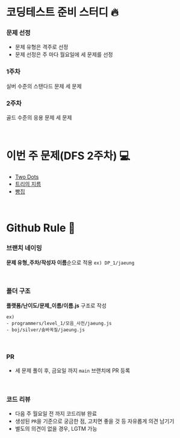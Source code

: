 # 코딩테스트 준비 스터디 🔥

### 문제 선정
- 문제 유형은 격주로 선정
- 문제 선정은 주 마다 월요일에 세 문제를 선정

### 1주차
실버 수준의 스탠다드 문제 세 문제
### 2주차
골드 수준의 응용 문제 세 문제


<br>

# 이번 주 문제(DFS 2주차) 💻
- [Two Dots](https://www.acmicpc.net/problem/16929)
- [트리의 지름](https://www.acmicpc.net/problem/1967)
- [빵집](https://www.acmicpc.net/problem/3109)

<br>

# Github Rule 🚧
### 브랜치 네이밍

**문제 유형_주차/작성자 이름**순으로 적용 `ex) DP_1/jaeung`

<br>

### 폴더 구조

**플랫폼/난이도/문제_이름/이름.js** 구조로 작성

```
ex)
- programmers/level_1/모음_사전/jaeung.js
- boj/silver/숨바꼭질/jaeung.js
```

<br>

### PR
- 세 문제 풀이 후, 금요일 까지 `main` 브랜치에 PR 등록

<br>

### 코드 리뷰
- 다음 주 월요일 전 까지 코드리뷰 완료
- 생성된 `PR`을 기준으로 궁금한 점, 고치면 좋을 것 등 자유롭게 의견 남기기
- 별도의 의견이 없을 경우, LGTM 가능
